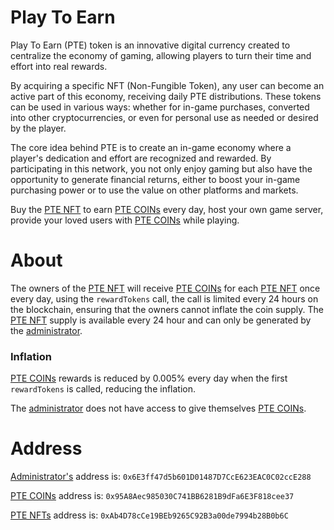 # Play To Earn
Play To Earn (PTE) token is an innovative digital currency created to centralize the economy of gaming, allowing players to turn their time and effort into real rewards.

By acquiring a specific NFT (Non-Fungible Token), any user can become an active part of this economy, receiving daily PTE distributions. These tokens can be used in various ways: whether for in-game purchases, converted into other cryptocurrencies, or even for personal use as needed or desired by the player.

The core idea behind PTE is to create an in-game economy where a player's dedication and effort are recognized and rewarded. By participating in this network, you not only enjoy gaming but also have the opportunity to generate financial returns, either to boost your in-game purchasing power or to use the value on other platforms and markets.

Buy the [PTE NFT](https://polygonscan.com/token/0xAb4D78cCe19BEb9265C92B3a00de7994b28B0b6C) to earn [PTE COINs](https://polygonscan.com/token/0x95A8Aec985030C741BB6281B9dFa6E3F818cee37) every day, host your own game server, provide your loved users with [PTE COINs](https://polygonscan.com/token/0x95A8Aec985030C741BB6281B9dFa6E3F818cee37) while playing.

# About  
The owners of the [PTE NFT](https://polygonscan.com/token/0xAb4D78cCe19BEb9265C92B3a00de7994b28B0b6C) will receive [PTE COINs](https://polygonscan.com/token/0x95A8Aec985030C741BB6281B9dFa6E3F818cee37) for each [PTE NFT](https://polygonscan.com/token/0xAb4D78cCe19BEb9265C92B3a00de7994b28B0b6C) once every day, using the ``rewardTokens`` call, the call is limited every 24 hours on the blockchain, ensuring that the owners cannot inflate the coin supply. The [PTE NFT](https://polygonscan.com/token/0xAb4D78cCe19BEb9265C92B3a00de7994b28B0b6C) supply is available every 24 hour and can only be generated by the [administrator](0x6E3ff47d5b601D01487D7CcE623EAC0C02ccE288).

### Inflation

[PTE COINs](https://polygonscan.com/token/0x95A8Aec985030C741BB6281B9dFa6E3F818cee37) rewards is reduced by 0.005% every day when the first ``rewardTokens`` is called, reducing the inflation.

The [administrator](https://polygonscan.com/address/0x6E3ff47d5b601D01487D7CcE623EAC0C02ccE288) does not have access to give themselves [PTE COINs](https://polygonscan.com/token/0x95A8Aec985030C741BB6281B9dFa6E3F818cee37).

# Address

[Administrator's](https://polygonscan.com/address/0x6E3ff47d5b601D01487D7CcE623EAC0C02ccE288) address is: ``0x6E3ff47d5b601D01487D7CcE623EAC0C02ccE288``

[PTE COINs](https://polygonscan.com/token/0x95A8Aec985030C741BB6281B9dFa6E3F818cee37) address is: ``0x95A8Aec985030C741BB6281B9dFa6E3F818cee37``

[PTE NFTs](https://polygonscan.com/token/0xAb4D78cCe19BEb9265C92B3a00de7994b28B0b6C) address is: ``0xAb4D78cCe19BEb9265C92B3a00de7994b28B0b6C``
